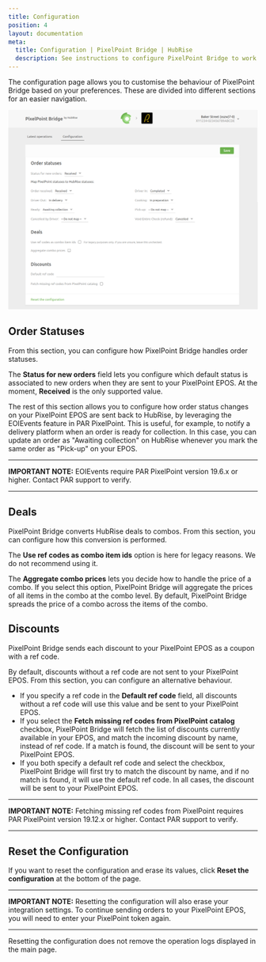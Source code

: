 ```yaml
---
title: Configuration
position: 4
layout: documentation
meta:
  title: Configuration | PixelPoint Bridge | HubRise
  description: See instructions to configure PixelPoint Bridge to work seamlessly with your EPOS or other apps connected to HubRise. Configuration is simple.
---
```


The configuration page allows you to customise the behaviour of PixelPoint Bridge based on your preferences.
These are divided into different sections for an easier navigation.

![PixelPoint Bridge configuration page](../images/003-en-configuration.png)

## Order Statuses

From this section, you can configure how PixelPoint Bridge handles order statuses.

The **Status for new orders** field lets you configure which default status is associated to new orders when they are sent to your PixelPoint EPOS. At the moment, **Received** is the only supported value.

The rest of this section allows you to configure how order status changes on your PixelPoint EPOS are sent back to HubRise, by leveraging the EOIEvents feature in PAR PixelPoint. This is useful, for example, to notify a delivery platform when an order is ready for collection. In this case, you can update an order as "Awaiting collection" on HubRise whenever you mark the same order as "Pick-up" on your EPOS.

---

**IMPORTANT NOTE:** EOIEvents require PAR PixelPoint version 19.6.x or higher. Contact PAR support to verify.

---

## Deals

PixelPoint Bridge converts HubRise deals to combos. From this section, you can configure how this conversion is performed.

The **Use ref codes as combo item ids** option is here for legacy reasons. We do not recommend using it.

The **Aggregate combo prices** lets you decide how to handle the price of a combo. If you select this option, PixelPoint Bridge will aggregate the prices of all items in the combo at the combo level. By default, PixelPoint Bridge spreads the price of a combo across the items of the combo.

## Discounts

PixelPoint Bridge sends each discount to your PixelPoint EPOS as a coupon with a ref code.

By default, discounts without a ref code are not sent to your PixelPoint EPOS. From this section, you can configure an alternative behaviour.

- If you specify a ref code in the **Default ref code** field, all discounts without a ref code will use this value and be sent to your PixelPoint EPOS.
- If you select the **Fetch missing ref codes from PixelPoint catalog** checkbox, PixelPoint Bridge will fetch the list of discounts currently available in your EPOS, and match the incoming discount by name, instead of ref code. If a match is found, the discount will be sent to your PixelPoint EPOS.
- If you both specify a default ref code and select the checkbox, PixelPoint Bridge will first try to match the discount by name, and if no match is found, it will use the default ref code. In all cases, the discount will be sent to your PixelPoint EPOS.

---

**IMPORTANT NOTE:** Fetching missing ref codes from PixelPoint requires PAR PixelPoint version 19.12.x or higher. Contact PAR support to verify.

---

## Reset the Configuration

If you want to reset the configuration and erase its values, click **Reset the configuration** at the bottom of the page.

---

**IMPORTANT NOTE:** Resetting the configuration will also erase your integration settings. To continue sending orders to your PixelPoint EPOS, you will need to enter your PixelPoint token again.

---

Resetting the configuration does not remove the operation logs displayed in the main page.
